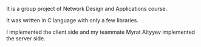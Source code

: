 It is a group project of Network Design and Applications course.

It was written in C language with only a few libraries.

I implemented the client side and my teammate Myrat Altyyev implemented the server side.
